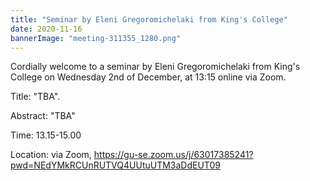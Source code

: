 ```yaml
---
title: "Seminar by Eleni Gregoromichelaki from King's College"
date: 2020-11-16
bannerImage: "meeting-311355_1280.png"
---
```

Cordially welcome to a seminar by Eleni Gregoromichelaki from King's College on Wednesday 2nd of December, at 13:15 online via Zoom. 

Title: "TBA".

Abstract: "TBA"
 
Time: 13.15-15.00

Location: via Zoom, https://gu-se.zoom.us/j/63017385241?pwd=NEdYMkRCUnRUTVQ4UUtuUTM3aDdEUT09
